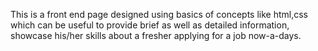 This is a front end page designed using basics of concepts like html,css which can be useful to provide brief as well as detailed information, 
showcase his/her skills about a fresher applying for a job now-a-days.
